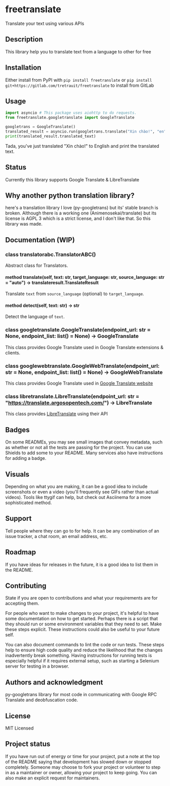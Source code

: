 # freetranslate

Translate your text using various APIs

## Description

This library help you to translate text from a language to other for free

## Installation

Either install from PyPI with `pip install freetranslate` or `pip install git+https://gitlab.com/tretrauit/freetranslate` to install from GitLab

## Usage

```python
import asyncio # This package uses aiohttp to do requests.
from freetranslate.googletranslate import GoogleTranslate

googletrans = GoogleTranslate()
translated_result = asyncio.run(googletrans.translate("Xin chào!", "en"))
print(translated_result.translated_text)
```

Tada, you've just translated "Xin chào!" to English and print the translated text.

## Status

Currently this library supports Google Translate & LibreTranslate

## Why another python translation library?

here's a translation library I love (py-googletrans) but its' stable branch is broken. Although there is a working one (Animenosekai/translate) but its license is AGPL 3 which is a strict license, and I don't like that. So this library was made.

## Documentation (WIP)

### class translatorabc.TranslatorABC()

Abstract class for Translators.

#### method translate(self, text: str, target_language: str, source_language: str = "auto") -> translateresult.TranslateResult

Translate `text` from `source_language` (optional) to `target_language`.

#### method detect(self, text: str) -> str

Detect the language of `text`.

### class googletranslate.GoogleTranslate(endpoint_url: str = None, endpoint_list: list() = None) -> GoogleTranslate

This class provides Google Translate used in Google Translate extensions & clients.

### class googlewebtranslate.GoogleWebTranslate(endpoint_url: str = None, endpoint_list: list() = None) -> GoogleWebTranslate

This class provides Google Translate used in [Google Translate website](https://translate.google.com)

### class libretranslate.LibreTranslate(endpoint_url: str = "https://translate.argosopentech.com/") -> LibreTranslate

This class provides [LibreTranslate](https://libretranslate.com/) using their API

## Badges

On some READMEs, you may see small images that convey metadata, such as whether or not all the tests are passing for the project. You can use Shields to add some to your README. Many services also have instructions for adding a badge.

## Visuals

Depending on what you are making, it can be a good idea to include screenshots or even a video (you'll frequently see GIFs rather than actual videos). Tools like ttygif can help, but check out Asciinema for a more sophisticated method.

## Support

Tell people where they can go to for help. It can be any combination of an issue tracker, a chat room, an email address, etc.

## Roadmap

If you have ideas for releases in the future, it is a good idea to list them in the README.

## Contributing

State if you are open to contributions and what your requirements are for accepting them.

For people who want to make changes to your project, it's helpful to have some documentation on how to get started. Perhaps there is a script that they should run or some environment variables that they need to set. Make these steps explicit. These instructions could also be useful to your future self.

You can also document commands to lint the code or run tests. These steps help to ensure high code quality and reduce the likelihood that the changes inadvertently break something. Having instructions for running tests is especially helpful if it requires external setup, such as starting a Selenium server for testing in a browser.

## Authors and acknowledgment

py-googletrans library for most code in communicating with Google RPC Translate and deobfuscation code.

## License

MIT Licensed

## Project status

If you have run out of energy or time for your project, put a note at the top of the README saying that development has slowed down or stopped completely. Someone may choose to fork your project or volunteer to step in as a maintainer or owner, allowing your project to keep going. You can also make an explicit request for maintainers.
